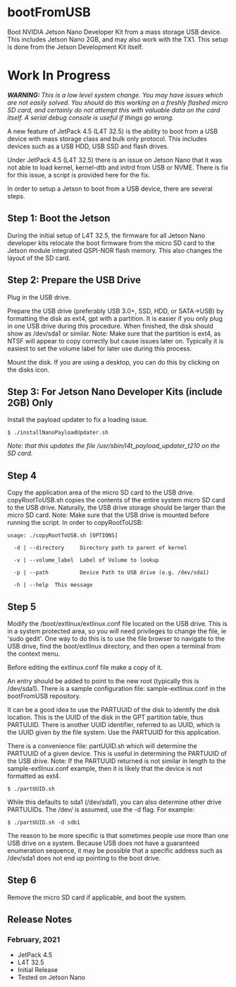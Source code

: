 # bootFromUSB
Boot NVIDIA Jetson Nano Developer Kit from a mass storage USB device. This includes Jetson Nano 2GB, and may also work with the TX1. This setup is done from the Jetson Development Kit itself.

<h1>Work In Progress</h1>

<em><b>WARNING: </b>This is a low level system change. You may have issues which are not easily solved. You should do this working on a freshly flashed micro SD card, and certainly do not attempt this with valuable data on the card itself. A serial debug console is useful if things go wrong. </em>

A new feature of JetPack 4.5 (L4T 32.5) is the ability to boot from a USB device with mass storage class and bulk only protocol. This includes devices such as a USB HDD, USB SSD and flash drives.

Under JetPack 4.5 (L4T 32.5) there is an issue on Jetson Nano that it was not able to load kernel, kernel-dtb and initrd from USB or NVME. There is fix for this issue, a script is provided here for the fix.

In order to setup a Jetson to boot from a USB device, there are several steps.


## Step 1: Boot the Jetson
During the initial setup of L4T 32.5, the firmware for all Jetson Nano developer kits relocate the boot firmware from the micro SD card to the Jetson module integrated QSPI-NOR flash memory. This also changes the layout of the SD card.

## Step 2: Prepare the USB Drive
Plug in the USB drive.

Prepare the USB drive (preferably USB 3.0+, SSD, HDD, or SATA->USB) by formatting the disk as ext4, gpt with a partition. It is easier if you only plug in one USB drive during this procedure. When finished, the disk should show as /dev/sda1 or similar. Note: Make sure that the partition is ext4, as NTSF will appear to copy correctly but cause issues later on. Typically it is easiest to set the volume label for later use during this process.

Mount the disk. If you are using a desktop, you can do this by clicking on the disks icon.

## Step 3: For Jetson Nano Developer Kits (include 2GB) Only

Install the payload updater to fix a loading issue.

```
$ ./installNanoPayloadUpdater.sh
```

<em>Note: that this updates the file /usr/sbin/l4t_payload_updater_t210 on the SD card.</em>

## Step 4
Copy the application area of the micro SD card to the USB drive. copyRootToUSB.sh copies the contents of the entire system micro SD card to the USB drive. Naturally, the USB drive storage should be larger than the micro SD card. Note: Make sure that the USB drive is mounted before running the script. In order to copyRootToUSB:

```
usage: ./copyRootToUSB.sh [OPTIONS]

  -d | --directory     Directory path to parent of kernel

  -v | --volume_label  Label of Volume to lookup

  -p | --path          Device Path to USB drive (e.g. /dev/sda1)

  -h | --help  This message
  ```

## Step 5
Modify the /boot/extlinux/extlinux.conf file located on the USB drive. This is in a system protected area, so you will need privileges to change the file, ie 'sudo gedit'. One way to do this is to use the file browser to navigate to the USB drive, find the boot/extlinux directory, and then open a terminal from the context menu. 

Before editing the extlinux.conf file make a copy of it. 

An entry should be added to point to the new root (typically this is /dev/sda1). There is a sample configuration file: sample-extlinux.conf in the bootFromUSB repository. 

It can be a good idea to use the PARTUUID of the disk to identify the disk location. This is the UUID of the disk in the GPT partition table, thus PARTUUID. There is another UUID identifier, referred to as UUID, which is the UUID given by the file system. Use the PARTUUID for this application. 

There is a convenience file: partUUID.sh which will determine the PARTUUID of a given device. This is useful in determining the PARTUUID of the USB drive. Note: If the PARTUUID returned is not similar in length to the sample-extlinux.conf example, then it is likely that the device is not formatted as ext4.

```
$ ./partUUID.sh
```

While this defaults to sda1 (/dev/sda1), you can also determine other drive PARTUUIDs. The /dev/ is assumed, use the -d flag. For example:

```
$ ./partUUID.sh -d sdb1
```

The reason to be more specific is that sometimes people use more than one USB drive on a system. Because USB does not have a guaranteed enumeration sequence, it may be possible that a specific address such as /dev/sda1 does not end up pointing to the boot drive.

## Step 6

Remove the micro SD card if applicable, and boot the system.


<h2>Release Notes</h2>
<h3>February, 2021</h3>

* JetPack 4.5
* L4T 32.5
* Initial Release
* Tested on Jetson Nano





